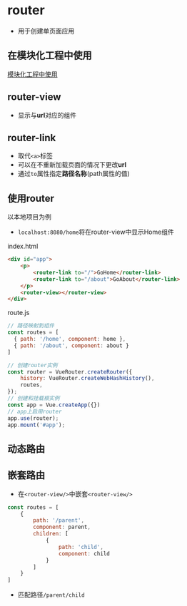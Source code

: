 # router

- 用于创建单页面应用

## 在模块化工程中使用

[模块化工程中使用](vue-router-use-in-modular-project.md)

## router-view

- 显示与**url**对应的组件

## router-link

- 取代`<a>`标签
- 可以在不重新加载页面的情况下更改**url**
- 通过`to`属性指定**路径名称**(path属性的值)
## 使用router

以本地项目为例

- `localhost:8080/home`将在router-view中显示Home组件

index.html

```html
<div id="app">
    <p>
        <router-link to="/">GoHome</router-link>
        <router-link to="/about">GoAbout</router-link>
    </p>
    <router-view></router-view>
</div>
```

route.js

```js
// 路径映射到组件
const routes = [
  { path: '/home', component: home },
  { path: '/about', component: about }
]

// 创建router实例
const router = VueRouter.createRouter({
    history: VueRouter.createWebHashHistory(),
    routes,
});
// 创建和挂载根实例
const app = Vue.createApp({})
// app上启用router
app.use(router);
app.mount('#app');
```

## 动态路由

## 嵌套路由

- 在`<router-view/>`中嵌套`<router-view/>`

```js
const routes = [
    {
        path: '/parent',
        component: parent,
        children: [
            {
                path: 'child',
                component: child
            }
        ]
    }
]
```

- 匹配路径`/parent/child`
